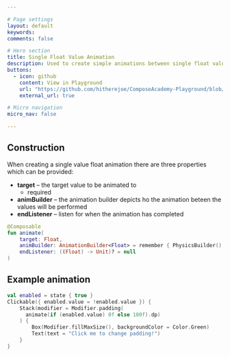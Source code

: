 ```yaml
---

# Page settings
layout: default
keywords:
comments: false

# Hero section
title: Single Float Value Animation
description: Used to create simple animations between single float values
buttons:
  - icon: github
    content: View in Playground
    url: "https://github.com/hitherejoe/ComposeAcademy-Playground/blob/master/app/src/main/java/co/joebirch/composeplayground/animation/singleValueFloatAnimation.kt"
    external_url: true

# Micro navigation
micro_nav: false

---
```


## Construction

When creating a single value float animation there are three properties which can be provided:

* **target** – the target value to be animated to
  * required
* **animBuilder** – the animation builder depicts ho the animation beteen the values will be performed
* **endListener** – listen for when the animation has completed

```kotlin
@Composable
fun animate(
    target: Float,
    animBuilder: AnimationBuilder<Float> = remember { PhysicsBuilder() },
    endListener: ((Float) -> Unit)? = null
)
```

## Example animation

```kotlin
val enabled = state { true }
Clickable({ enabled.value = !enabled.value }) {
    Stack(modifier = Modifier.padding(
      animate(if (enabled.value) 0f else 100f).dp)
    ) {
        Box(Modifier.fillMaxSize(), backgroundColor = Color.Green)
        Text(text = "Click me to change padding!")
    }
}
```
